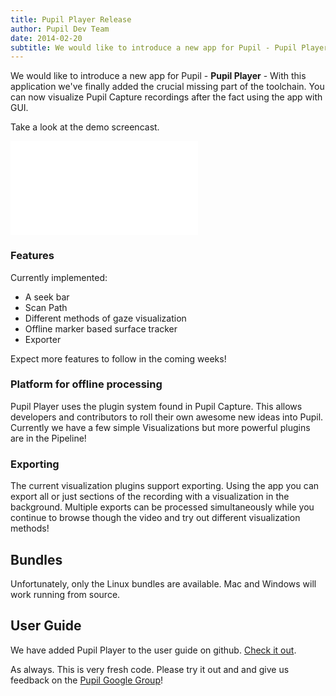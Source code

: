 ```yaml
---
title: Pupil Player Release
author: Pupil Dev Team
date: 2014-02-20
subtitle: We would like to introduce a new app for Pupil - Pupil Player - With this application we've finally added the crucial missing part of the toolchain. You can now visualize Pupil Capture recordings after the fact using the app with GUI...
---
```


We would like to introduce a new app for Pupil - **Pupil Player** - With this application we've finally added the crucial missing part of the toolchain. You can now visualize Pupil Capture recordings after the fact using the app with GUI. 

Take a look at the demo screencast.

<div class="Feature-video-container-4by3">
	<iframe src="//www.youtube.com/embed/Bm_CdoFyWNE?rel=0" frameborder="0" class="Feature-video" allowfullscreen></iframe>
</div>

### Features
Currently implemented:

  + A seek bar
  + Scan Path
  + Different methods of gaze visualization
  + Offline marker based surface tracker
  + Exporter

Expect more features to follow in the coming weeks!

### Platform for offline processing
Pupil Player uses the plugin system found in Pupil Capture. This allows developers and contributors to roll their own awesome new ideas into Pupil. Currently we have a few simple Visualizations but more powerful plugins are in the Pipeline!

### Exporting
The current visualization plugins support exporting. Using the app you can export all or just sections of the recording with a visualization in the background. Multiple exports can be processed simultaneously while you continue to browse though the video and try out different visualization methods!

## Bundles
Unfortunately, only the Linux bundles are available. Mac and Windows will work running from source.

## User Guide
We have added Pupil Player to the user guide on github.  [Check it out](https://github.com/pupil-labs/pupil/wiki/Pupil-Player).

As always. This is very fresh code. Please try it out and and give us feedback on the [Pupil Google Group](http://groups.google.com/group/pupil-discuss)!